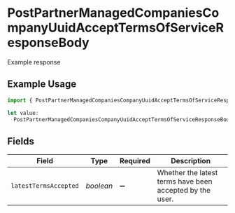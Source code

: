 # PostPartnerManagedCompaniesCompanyUuidAcceptTermsOfServiceResponseBody

Example response

## Example Usage

```typescript
import { PostPartnerManagedCompaniesCompanyUuidAcceptTermsOfServiceResponseBody } from "gusto_embedded/models/operations";

let value:
  PostPartnerManagedCompaniesCompanyUuidAcceptTermsOfServiceResponseBody = {};
```

## Fields

| Field                                                    | Type                                                     | Required                                                 | Description                                              |
| -------------------------------------------------------- | -------------------------------------------------------- | -------------------------------------------------------- | -------------------------------------------------------- |
| `latestTermsAccepted`                                    | *boolean*                                                | :heavy_minus_sign:                                       | Whether the latest terms have been accepted by the user. |